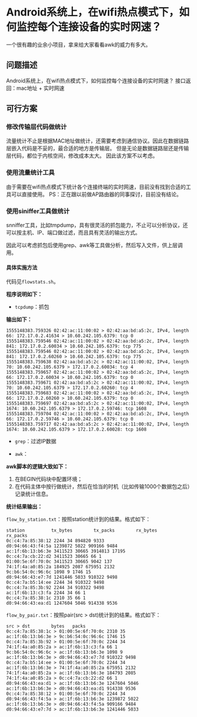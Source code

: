 # Android系统上，在wifi热点模式下，如何监控每个连接设备的实时网速？

一个很有趣的业余小项目，拿来给大家看看awk的威力有多大。

## 问题描述

Android系统上，在wifi热点模式下，如何监控每个连接设备的实时网速？
接口返回：mac地址 + 实时网速

## 可行方案

### 修改传输层代码做统计

流量统计不止是根据MAC地址做统计，还需要考虑到通信协议。因此在数据链路层嵌入代码是不妥的，最合适的地方是传输层。
但是无论是数据链路层还是传输层代码，都位于内核空间，修改成本太大。
因此该方案不以考虑。

### 使用流量统计工具

由于需要在wifi热点模式下统计各个连接终端的实时网速，目前没有找到合适的工具可以直接使用。
PS：正在跟以前做AP路由器的同事探讨，目前没有结论。

### 使用siniffer工具做统计

snniffer工具，比如tmpdump，具有很灵活的抓包能力，不止可以分析协议，还可以按主机、IP、端口做过滤，而且具有灵活的输出方式。

因此可以考虑抓包后使用grep、awk等工具做分析，然后写入文件，供上层调用。

#### 具体实施方法

代码见`flowstats.sh`。

**程序说明如下：**

- `tcpdump`：抓包

**输出如下：**

```csv
1555148383.759326 02:42:ac:11:00:02 > 02:42:aa:bd:a5:2c, IPv4, length 66: 172.17.0.2.41634 > 10.60.242.105.6379: tcp 0
1555148383.759546 02:42:ac:11:00:02 > 02:42:aa:bd:a5:2c, IPv4, length 841: 172.17.0.2.60034 > 10.60.242.105.6379: tcp 775
1555148383.759546 02:42:ac:11:00:02 > 02:42:aa:bd:a5:2c, IPv4, length 841: 172.17.0.2.60260 > 10.60.242.105.6379: tcp 775
1555148383.759638 02:42:aa:bd:a5:2c > 02:42:ac:11:00:02, IPv4, length 70: 10.60.242.105.6379 > 172.17.0.2.60034: tcp 4
1555148383.759657 02:42:ac:11:00:02 > 02:42:aa:bd:a5:2c, IPv4, length 66: 172.17.0.2.60034 > 10.60.242.105.6379: tcp 0
1555148383.759671 02:42:aa:bd:a5:2c > 02:42:ac:11:00:02, IPv4, length 70: 10.60.242.105.6379 > 172.17.0.2.60260: tcp 4
1555148383.759683 02:42:ac:11:00:02 > 02:42:aa:bd:a5:2c, IPv4, length 66: 172.17.0.2.60260 > 10.60.242.105.6379: tcp 0
1555148383.759697 02:42:aa:bd:a5:2c > 02:42:ac:11:00:02, IPv4, length 1674: 10.60.242.105.6379 > 172.17.0.2.59746: tcp 1608
1555148383.759704 02:42:ac:11:00:02 > 02:42:aa:bd:a5:2c, IPv4, length 66: 172.17.0.2.59746 > 10.60.242.105.6379: tcp 0
1555148383.759717 02:42:aa:bd:a5:2c > 02:42:ac:11:00:02, IPv4, length 1674: 10.60.242.105.6379 > 172.17.0.2.60028: tcp 1608
```

- `grep`：过滤IP数据

- `awk`：

**awk脚本的逻辑大致如下：**

1. 在BEGIN代码块中配置环境；
2. 在代码主体中按行做统计，然后在恰当的时机（比如传输1000个数据包之后）记录统计信息。

**统计结果输出：**

`flow_by_station.txt`：按照station统计到的结果。格式如下：

```csv
station          tx_bytes        tx_packs        rx_bytes        rx_packs
0c:c4:7a:85:38:12 2244 34 894820 9333
d0:94:66:43:f4:5a 1239872 5022 909166 9484
ac:1f:6b:13:b6:3e 3411523 30665 3914813 17195
0c:c4:7a:cb:22:d2 3411523 30665 66 1
01:00:5e:6f:70:0c 3411523 30665 9042 137
74:1f:4a:a0:85:2a 184925 2087 675951 2132
9c:b6:54:0c:96:6c 1098 9 1746 15
d0:94:66:43:e7:7d 1241446 5033 910322 9498
0c:c4:7a:b5:14:ee 2244 34 910322 9498
0c:c4:7a:85:3b:92 2244 34 910322 9498
ac:1f:6b:13:c3:fa 2244 34 66 1
0c:c4:7a:85:38:1c 2310 35 66 1
d0:94:66:43:ea:d1 1247604 5046 914338 9536
```

`flow_by_pair.txt`：按照pair(src > dst)统计到的结果。格式如下：

```csv
src > dst        bytes   packs
0c:c4:7a:85:38:1c > 01:00:5e:6f:70:0c 2310 35
ac:1f:6b:13:b6:3e > 9c:b6:54:0c:96:6c 1746 15
0c:c4:7a:85:3b:92 > 01:00:5e:6f:70:0c 2244 34
74:1f:4a:a0:85:2a > ac:1f:6b:13:c3:fa 66 1
9c:b6:54:0c:96:6c > ac:1f:6b:13:b6:3e 1098 9
ac:1f:6b:13:b6:3e > d0:94:66:43:e7:7d 910322 9498
0c:c4:7a:b5:14:ee > 01:00:5e:6f:70:0c 2244 34
ac:1f:6b:13:b6:3e > 74:1f:4a:a0:85:2a 675951 2132
74:1f:4a:a0:85:2a > ac:1f:6b:13:b6:3e 184793 2085
74:1f:4a:a0:85:2a > 0c:c4:7a:cb:22:d2 66 1
d0:94:66:43:ea:d1 > ac:1f:6b:13:b6:3e 1247604 5046
ac:1f:6b:13:b6:3e > d0:94:66:43:ea:d1 914338 9536
0c:c4:7a:85:38:12 > 01:00:5e:6f:70:0c 2244 34
d0:94:66:43:f4:5a > ac:1f:6b:13:b6:3e 1239872 5022
ac:1f:6b:13:b6:3e > d0:94:66:43:f4:5a 909166 9484
d0:94:66:43:e7:7d > ac:1f:6b:13:b6:3e 1241446 5033
```
